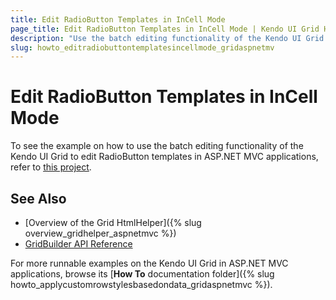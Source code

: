 ```yaml
---
title: Edit RadioButton Templates in InCell Mode
page_title: Edit RadioButton Templates in InCell Mode | Kendo UI Grid HtmlHelper
description: "Use the batch editing functionality of the Kendo UI Grid to edit RadioButton templates in ASP.NET MVC applications."
slug: howto_editradiobuttontemplatesincellmode_gridaspnetmv
---
```


# Edit RadioButton Templates in InCell Mode

To see the example on how to use the batch editing functionality of the Kendo UI Grid to edit RadioButton templates in ASP.NET MVC applications, refer to [this project](https://github.com/telerik/ui-for-aspnet-mvc-examples/tree/master/grid/grid-incell-editing-radio-button-template-column).

## See Also

* [Overview of the Grid HtmlHelper]({% slug overview_gridhelper_aspnetmvc %})
* [GridBuilder API Reference](/api/aspnet-mvc/Kendo.Mvc.UI.Fluent/AutoCompleteBuilder)

For more runnable examples on the Kendo UI Grid in ASP.NET MVC applications, browse its [**How To** documentation folder]({% slug howto_applycustomrowstylesbasedondata_gridaspnetmvc %}).
